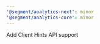 ```yaml
---
'@segment/analytics-next': minor
'@segment/analytics-core': minor
---
```


Add Client Hints API support
